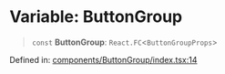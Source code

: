 # Variable: ButtonGroup

> `const` **ButtonGroup**: `React.FC`\<`ButtonGroupProps`\>

Defined in: [components/ButtonGroup/index.tsx:14](https://github.com/onyx-og/prismal-react/blob/4de964c33b6496e718d9735afb715c0a69193872/src/components/ButtonGroup/index.tsx#L14)
